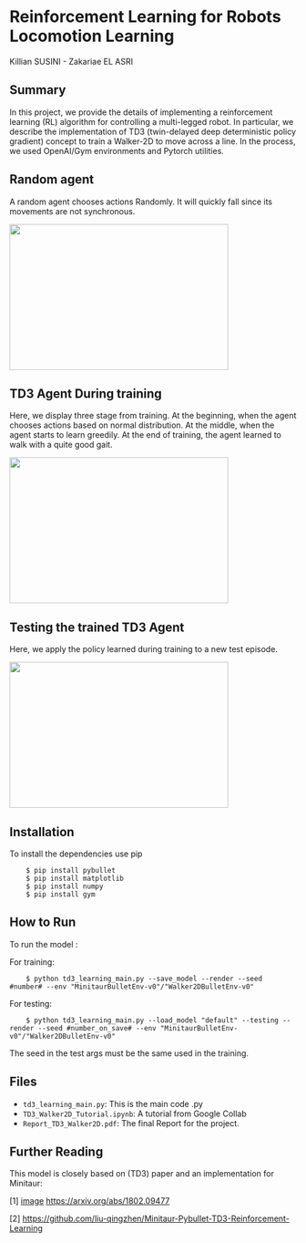 # Reinforcement Learning for Robots Locomotion Learning

Killian SUSINI - Zakariae EL ASRI


## Summary

In this project, we provide the details of implementing a reinforcement learning (RL) algorithm for controlling a multi-legged robot. In particular, we describe the implementation of TD3 (twin-delayed deep deterministic policy gradient) concept to train a Walker-2D to move across a line. In the process, we used OpenAI/Gym environments and Pytorch utilities.



## Random agent

A random agent chooses actions Randomly. It will quickly fall since its movements are not synchronous.

<img src="images\random_agent.gif" width="384" height="256" />

## TD3 Agent During training

Here, we display three stage from training. 
At the beginning, when the agent chooses actions based on normal distribution. 
At the middle, when the agent starts to learn greedily. 
At the end of training, the agent learned to walk with a quite good gait.

<img src="images\Training.gif" width="384" height="256" />

## Testing the trained TD3 Agent

Here, we apply the policy learned during training to a new test episode.

<img src="images\Testing.gif" width="384" height="256" />

## Installation

To install the dependencies use pip 

```
    $ pip install pybullet
    $ pip install matplotlib
    $ pip install numpy
    $ pip install gym
```

## How to Run

To run the model :


For training:
```
    $ python td3_learning_main.py --save_model --render --seed #number# --env "MinitaurBulletEnv-v0"/"Walker2DBulletEnv-v0"
```
For testing:
```
    $ python td3_learning_main.py --load_model "default" --testing --render --seed #number_on_save# --env "MinitaurBulletEnv-v0"/"Walker2DBulletEnv-v0"
```    
The seed in the test args must be the same used in the training.



## Files

* ``td3_learning_main.py``: This is the main code .py
* ``TD3_Walker2D_Tutorial.ipynb``: A tutorial from Google Collab
* ``Report_TD3_Walker2D.pdf``: The final Report for the project.

## Further Reading

This model is closely based on (TD3) paper and an implementation for Minitaur:

[1] [image](https://user-images.githubusercontent.com/72689460/160902855-c303f9ce-4b94-4fd4-a61f-388aabc841a6.png)
https://arxiv.org/abs/1802.09477


[2] https://github.com/liu-qingzhen/Minitaur-Pybullet-TD3-Reinforcement-Learning
